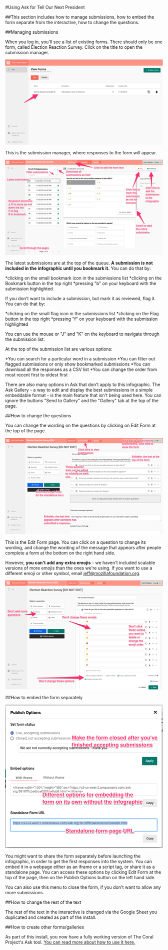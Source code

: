 #Using Ask for Tell Our Next President


##This section includes how to manage submissions, how to embed the form separate from the interactive, how to change the questions.


##Managing submissions


When you log in, you'll see a list of existing forms. There should only be one form, called Election Reaction Survey. Click on the title to open the submission manager.


![Editing the form](docs/assets/screenshot1.png)


This is the submission manager, where responses to the form will appear.


![Form responses](docs/assets/screenshot2.png)


The latest submissions are at the top of the queue. **A submission is not included in the infographic until you bookmark it.** You can do that by:


*clicking on the small bookmark icon in the submissions list
*clicking on the Bookmark button in the top right
*pressing "b" on your keyboard with the submission highlighted


If you don't want to include a submission, but mark it as reviewed, flag it. You can do that by:


*clicking on the small flag icon in the submissions list
*clicking on the Flag button in the top right
*pressing "f" on your keyboard with the submission highlighted


You can use the mouse or "J" and "K" on the keyboard to navigate through the submission list.


At the top of the submission list are various options:


*You can search for a particular word in a submission
*You can filter out flagged submissions or only show bookmarked submissions
*You can download all the responses as a CSV list
*You can change the order from most recent first to oldest first


There are also many options in Ask that don't apply to this infographic. The Ask Gallery - a way to edit and display the best submissions in a simple embeddable format - is the main feature that isn't being used here. You can ignore the buttons "Send to Gallery" and the "Gallery" tab at the top of the page.


##How to change the questions


You can change the wording on the questions by clicking on Edit Form at the top of the page.


![Editing the form](docs/assets/screenshot3.png)


This is the Edit Form page. You can click on a question to change its wording, and change the wording of the message that appears after people complete a form at the bottom on the right hand side.


However, **you can't add any extra emojis** - we haven't included scalable versions of more emojis than the ones we're using. If you want to use a different emoji or other symbol, email jeff@mozillafoundation.org.


![Showing the form](docs/assets/screenshot4.png)


##How to embed the form separately


![Embedding the form](docs/assets/screenshot5.png)


You might want to share the form separately before launching the infographic, in order to get the first responses into the system. You can embed it in a webpage either as an iframe or a script tag, or share it as a standalone page. You can access these options by clicking Edit Form at the top of the page, then on the Publish Options button on the left hand side.


You can also use this menu to close the form, if you don't want to allow any more submissions.


##How to change the rest of the text


The rest of the text in the interactive is changed via the Google Sheet you duplicated and created as part of the install.</p>


##How to create other forms/galleries


As part of this install, you now have a fully working version of The Coral Project's Ask tool. [You can read more about how to use it here.](https://docs.coralproject.net/products/ask/)
